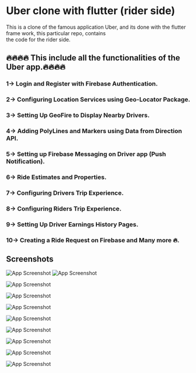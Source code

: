 # Uber clone with flutter (rider side)

This is a clone of the famous application Uber, and its done with the flutter frame work, this particular repo, contains\
the code for the rider side.

## 🔥🔥🔥🔥 This include all the functionalities of the Uber app.🔥🔥🔥🔥
### 1->  Login and Register with Firebase Authentication.
### 2-> Configuring Location Services using Geo-Locator Package.
### 3-> Setting Up GeoFire to Display Nearby Drivers.
### 4-> Adding PolyLines and Markers using Data from Direction API.
### 5-> Setting up Firebase Messaging on Driver app (Push Notification).
### 6-> Ride Estimates and Properties.
### 7-> Configuring Drivers Trip Experience.
### 8-> Configuring Riders Trip Experience.
### 9-> Setting Up Driver Earnings  History Pages.
### 10-> Creating a Ride Request on Firebase and Many more 🔥.

## Screenshots

![App Screenshot](https://github.com/guptashubham95a/uber-rider-app/blob/main/flutter-cab-rider/r0.jpg) 
![App Screenshot](https://github.com/guptashubham95a/uber-rider-app/blob/main/flutter-cab-rider/r01.jpg)


![App Screenshot](https://github.com/guptashubham95a/uber-rider-app/blob/main/flutter-cab-rider/r1.jpg)


![App Screenshot](https://github.com/guptashubham95a/uber-rider-app/blob/main/flutter-cab-rider/r2.jpg) 


![App Screenshot](https://github.com/guptashubham95a/uber-rider-app/blob/main/flutter-cab-rider/r3.jpg)


![App Screenshot](https://github.com/guptashubham95a/uber-rider-app/blob/main/flutter-cab-rider/r4.jpg)


![App Screenshot](https://github.com/guptashubham95a/uber-rider-app/blob/main/flutter-cab-rider/r5.jpg)


![App Screenshot](https://github.com/guptashubham95a/uber-rider-app/blob/main/flutter-cab-rider/r6.jpg)


![App Screenshot](https://github.com/guptashubham95a/uber-rider-app/blob/main/flutter-cab-rider/r7.jpg)

![App Screenshot](https://github.com/guptashubham95a/uber-rider-app/blob/main/flutter-cab-rider/r8.jpg)

  
